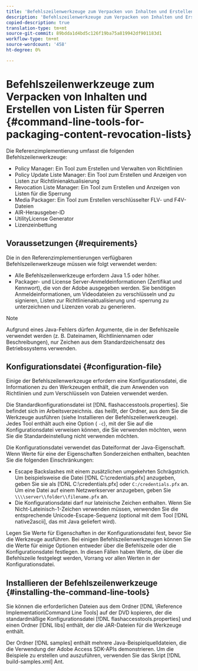 ```yaml
---
title: 'Befehlszeilenwerkzeuge zum Verpacken von Inhalten und Erstellen von Listen für Sperrungen '
description: 'Befehlszeilenwerkzeuge zum Verpacken von Inhalten und Erstellen von Listen für Sperrungen '
copied-description: true
translation-type: tm+mt
source-git-commit: 89bdda1d4bd5c126f19ba75a819942df901183d1
workflow-type: tm+mt
source-wordcount: '458'
ht-degree: 0%

---
```



# Befehlszeilenwerkzeuge zum Verpacken von Inhalten und Erstellen von Listen für Sperren {#command-line-tools-for-packaging-content-revocation-lists}

Die Referenzimplementierung umfasst die folgenden Befehlszeilenwerkzeuge:

* Policy Manager: Ein Tool zum Erstellen und Verwalten von Richtlinien
* Policy Update Liste Manager: Ein Tool zum Erstellen und Anzeigen von Listen zur Richtlinienaktualisierung
* Revocation Liste Manager: Ein Tool zum Erstellen und Anzeigen von Listen für die Sperrung
* Media Packager: Ein Tool zum Erstellen verschlüsselter FLV- und F4V-Dateien
* AIR-Herausgeber-ID
* UtilityLicense Generator
* Lizenzeinbettung

## Voraussetzungen {#requirements}

Die in den Referenzimplementierungen verfügbaren Befehlszeilenwerkzeuge müssen wie folgt verwendet werden:

* Alle Befehlszeilenwerkzeuge erfordern Java 1.5 oder höher.
* Packager- und License Server-Anmeldeinformationen (Zertifikat und Kennwort), die von der Adobe ausgegeben werden. Sie benötigen Anmeldeinformationen, um Videodateien zu verschlüsseln und zu signieren, Listen zur Richtlinienaktualisierung und -sperrung zu unterzeichnen und Lizenzen vorab zu generieren.

>[!NOTE]
>
>Aufgrund eines Java-Fehlers dürfen Argumente, die in der Befehlszeile verwendet werden (z. B. Dateinamen, Richtliniennamen oder Beschreibungen), nur Zeichen aus dem Standardzeichensatz des Betriebssystems verwenden.

## Konfigurationsdatei {#configuration-file}

Einige der Befehlszeilenwerkzeuge erfordern eine Konfigurationsdatei, die Informationen zu den Werkzeugen enthält, die zum Anwenden von Richtlinien und zum Verschlüsseln von Dateien verwendet werden.

Die Standardkonfigurationsdatei ist [!DNL flashaccesstools.properties]. Sie befindet sich im Arbeitsverzeichnis. das heißt, der Ordner, aus dem Sie die Werkzeuge ausführen (siehe Installieren der Befehlszeilenwerkzeuge). Jedes Tool enthält auch eine Option ( `-c`), mit der Sie auf die Konfigurationsdatei verweisen können, die Sie verwenden möchten, wenn Sie die Standardeinstellung nicht verwenden möchten.

Die Konfigurationsdatei verwendet das Dateiformat der Java-Eigenschaft. Wenn Werte für eine der Eigenschaften Sonderzeichen enthalten, beachten Sie die folgenden Einschränkungen:

* Escape Backslashes mit einem zusätzlichen umgekehrten Schrägstrich. Um beispielsweise die Datei [!DNL C:\credentials.pfx] anzugeben, geben Sie sie als [!DNL C:\\credentials.pfx] oder `C:/credentials.pfx` an. Um eine Datei auf einem Netzwerkserver anzugeben, geben Sie `\\\\server\\folder\\filename.pfx` an.
* Die Konfigurationsdatei darf nur lateinische Zeichen enthalten. Wenn Sie Nicht-Lateinisch-1-Zeichen verwenden müssen, verwenden Sie die entsprechende Unicode-Escape-Sequenz (optional mit dem Tool [!DNL native2ascii], das mit Java geliefert wird).

Legen Sie Werte für Eigenschaften in der Konfigurationsdatei fest, bevor Sie die Werkzeuge ausführen. Bei einigen Befehlszeilenwerkzeugen können Sie die Werte für einige Optionen entweder über die Befehlszeile oder die Konfigurationsdatei festlegen. In diesen Fällen haben Werte, die über die Befehlszeile festgelegt werden, Vorrang vor allen Werten in der Konfigurationsdatei.

## Installieren der Befehlszeilenwerkzeuge {#installing-the-command-line-tools}

Sie können die erforderlichen Dateien aus dem Ordner [!DNL \Reference Implementation\Command Line Tools] auf der DVD kopieren, der die standardmäßige Konfigurationsdatei [!DNL flashaccesstools.properties] und einen Ordner [!DNL libs] enthält, der die JAR-Dateien für die Werkzeuge enthält.

Der Ordner [!DNL samples] enthält mehrere Java-Beispielquelldateien, die die Verwendung der Adobe Access SDK-APIs demonstrieren. Um die Beispiele zu erstellen und auszuführen, verwenden Sie das Skript [!DNL build-samples.xml] Ant.